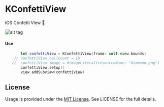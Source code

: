 # KConfettiView
iOS Confetti View 🎉

![alt tag](https://user-images.githubusercontent.com/16580898/39156625-b0506720-475f-11e8-9ed9-54ed71b1d96a.png)

#### Use

```Swift
       let confettiView = KConfettiView(frame: self.view.bounds)
    // confettiView.cellCount = 15
   //  confettiView.image = #imageLiteral(resourceName: "diamond.png")
       confettiView.setup()
       view.addSubview(confettiView)
```

## License
Usage is provided under the [MIT License](http://http//opensource.org/licenses/mit-license.php). See LICENSE for the full details.
